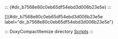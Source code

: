 ::: {#dir_b7568e80c0eb65df54ebd3d006b23e5e}
:::

[]{#dir_b7568e80c0eb65df54ebd3d006b23e5e
label="dir_b7568e80c0eb65df54ebd3d006b23e5e"}

::: DoxyCompactItemize
directory [Scripts](#dir_97d71e10d40891aefe860af68a8d9ea5)
:::
